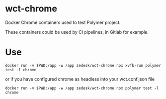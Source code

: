 # wct-chrome

Docker Chrome containers used to test Polymer project.

These containers could be used by CI pipelines, in Gitlab for example.

# Use

```
docker run -v $PWD:/app -w /app zedesk/wct-chrome npx xvfb-run polymer test -l chrome
```

or if you have configured chrome as headless into your wct.conf.json file

```
docker run -v $PWD:/app -w /app zedesk/wct-chrome npx polymer test -l chrome
```